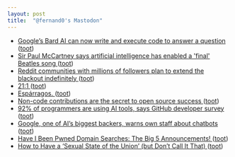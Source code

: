 ```yaml
---
layout: post
title:  "@fernand0's Mastodon"
---
```

*  [Google’s Bard AI can now write and execute code to answer a question ](https://arstechnica.com/google/2023/06/googles-bard-ai-can-now-write-and-execute-code-to-answer-a-question) ([toot](https://mastodon.social/@fernand0/110604104841682346))
*  [Sir Paul McCartney says artificial intelligence has enabled a 'final' Beatles song ](https://www.bbc.com/news/entertainment-arts-6588181) ([toot](https://mastodon.social/@fernand0/110603938035188378))
*  [Reddit communities with millions of followers plan to extend the blackout indefinitely ](https://www.theverge.com/2023/6/13/23759674/reddit-mods-blackout-protest-extended-indefinitel) ([toot](https://mastodon.social/@fernand0/110603704155916121))
*  [21:1 ](https://mastodon.social/@fernand0/110600780310466154) ([toot](https://mastodon.social/@fernand0/110600780310466154))
*  [Espárragos. ](https://avecesunafoto.wordpress.com/2023/06/24/esparragos-2) ([toot](https://mastodon.social/@fernand0/110600327068513698))
*  [Non-code contributions are the secret to open source success ](https://github.com/readme/featured/open-source-non-code-contribution) ([toot](https://mastodon.social/@fernand0/110600319725208698))
*  [92% of programmers are using AI tools, says GitHub developer survey ](https://www.zdnet.com/article/github-developer-survey-finds-92-of-programmers-using-ai-tools) ([toot](https://mastodon.social/@fernand0/110600128769057813))
*  [Google, one of AI’s biggest backers, warns own staff about chatbots ](https://www.reuters.com/technology/google-one-ais-biggest-backers-warns-own-staff-about-chatbots-2023-06-15) ([toot](https://mastodon.social/@fernand0/110599976738597958))
*  [Have I Been Pwned Domain Searches: The Big 5 Announcements! ](https://www.troyhunt.com/have-i-been-pwned-domain-searches-the-big-5-announcements) ([toot](https://mastodon.social/@fernand0/110599631319908367))
*  [How to Have a ‘Sexual State of the Union’ (but Don’t Call It That) ](https://lifehacker.com/how-to-have-a-sexual-state-of-the-union-but-don-t-ca-185053613) ([toot](https://mastodon.social/@fernand0/110599463998928141))
